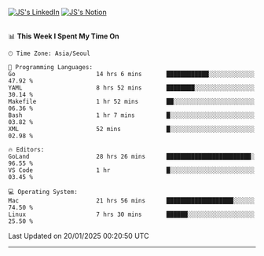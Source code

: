 
[![JS's LinkedIn](https://img.shields.io/badge/LinkedIn-blue?style=for-the-badge&logo=linkedin)](https://www.linkedin.com/in/jaeseung-lee-5a2a32139/) 
[![JS's Notion](https://img.shields.io/badge/Notion-black?style=for-the-badge&logo=notion)](https://bit.ly/ljswiki1) <br><br>
<!-- ![JS's GitHub stats](https://github-readme-stats-lemon-five.vercel.app/api?username=tkxkd0159&hide=contribs,prs,stars,issues&show_icons=true&theme=react&include_all_commits=true)   -->
<!-- ![Top Langs](https://github-readme-stats-lemon-five.vercel.app/api/top-langs/?username=tkxkd0159&layout=compact&hide=jupyter%20notebook,scss,html,css&langs_count=10)  -->


<!--START_SECTION:waka-->
📊 **This Week I Spent My Time On** 

```text
🕑︎ Time Zone: Asia/Seoul

💬 Programming Languages: 
Go                       14 hrs 6 mins       ████████████░░░░░░░░░░░░░   47.92 % 
YAML                     8 hrs 52 mins       ████████░░░░░░░░░░░░░░░░░   30.14 % 
Makefile                 1 hr 52 mins        ██░░░░░░░░░░░░░░░░░░░░░░░   06.36 % 
Bash                     1 hr 7 mins         █░░░░░░░░░░░░░░░░░░░░░░░░   03.82 % 
XML                      52 mins             █░░░░░░░░░░░░░░░░░░░░░░░░   02.98 % 

🔥 Editors: 
GoLand                   28 hrs 26 mins      ████████████████████████░   96.55 % 
VS Code                  1 hr                █░░░░░░░░░░░░░░░░░░░░░░░░   03.45 % 

💻 Operating System: 
Mac                      21 hrs 56 mins      ███████████████████░░░░░░   74.50 % 
Linux                    7 hrs 30 mins       ██████░░░░░░░░░░░░░░░░░░░   25.50 % 
```


 Last Updated on 20/01/2025 00:20:50 UTC
<!--END_SECTION:waka-->

---
<!---
<a href="https://github.com/tkxkd0159/books">
  <img align="center" src="https://github-readme-stats-lemon-five.vercel.app/api/pin/?username=tkxkd0159&repo=books&theme=react" />
</a>
-->

<!---
- 🔭 I’m currently working on ...
- 🌱 I’m currently learning blockchain and distributed network
- 👯 I’m looking to collaborate on ...
- 🤔 I’m looking for help with ...
- 💬 Ask me about ...
- 📫 How to reach me: ...
- 😄 Pronouns: ...
- ⚡ Fun fact: ...
-->
